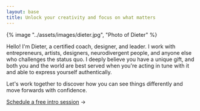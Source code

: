 ```yaml
---
layout: base
title: Unlock your creativity and focus on what matters
---
```


{% image "../assets/images/dieter.jpg", "Photo of Dieter" %}

Hello! I'm Dieter, a certified coach, designer, and leader. I work with entrepreneurs, artists, designers, neurodivergent people, and anyone else who challenges the status quo. I deeply believe you have a unique gift, and both you and the world are best served when you're acting in tune with it and able to express yourself authentically.

Let's work together to discover how you can see things differently and move forwards with confidence.

[Schedule a free intro session](https://cal.com/dieterlimeback/intro) →